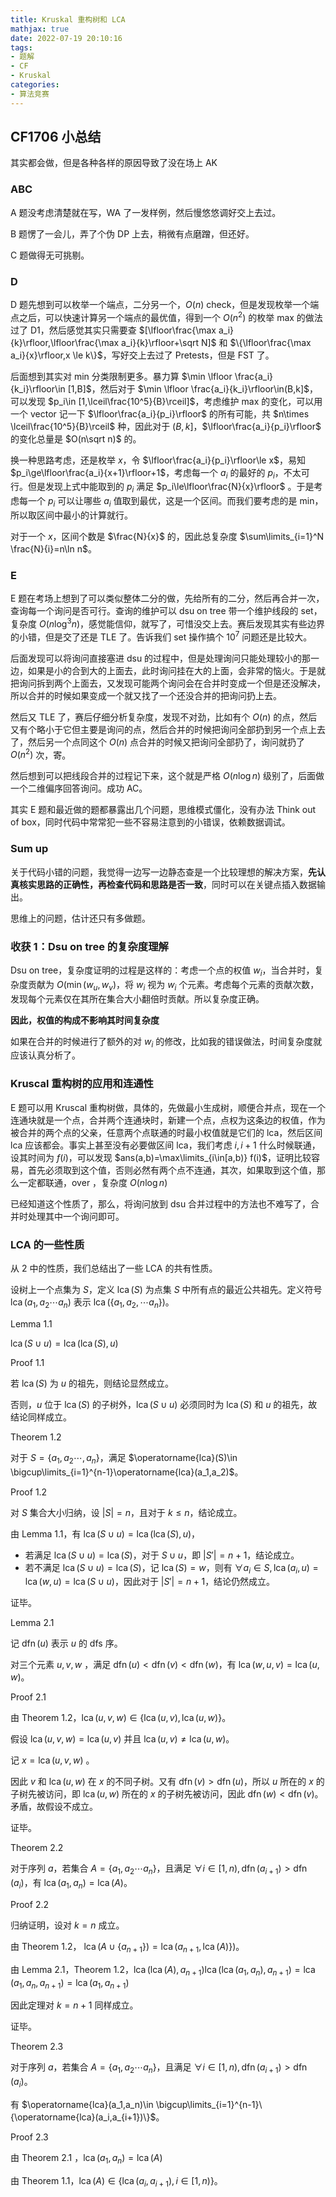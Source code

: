 ```yaml
---
title: Kruskal 重构树和 LCA
mathjax: true
date: 2022-07-19 20:10:16
tags:
- 题解
- CF
- Kruskal
categories:
- 算法竞赛
---
```


## CF1706 小总结

其实都会做，但是各种各样的原因导致了没在场上 AK

### ABC

A 题没考虑清楚就在写，WA 了一发样例，然后慢悠悠调好交上去过。

B 题愣了一会儿，弄了个伪 DP 上去，稍微有点磨蹭，但还好。

C 题做得无可挑剔。

### D

D 题先想到可以枚举一个端点，二分另一个，$O(n)$ check，但是发现枚举一个端点之后，可以快速计算另一个端点的最优值，得到一个 $O(n^2)$ 的枚举 max 的做法过了 D1，然后感觉其实只需要查 $[\lfloor\frac{\max a_i}{k}\rfloor,\lfloor\frac{\max a_i}{k}\rfloor+\sqrt N]$ 和 $\{\lfloor\frac{\max a_i}{x}\rfloor,x \le k\}$，写好交上去过了 Pretests，但是 FST 了。

后面想到其实对 min 分类限制更多。暴力算 $\min \lfloor \frac{a_i}{k_i}\rfloor\in [1,B]$，然后对于 $\min \lfloor \frac{a_i}{k_i}\rfloor\in(B,k]$，可以发现 $p_i\in [1,\lceil\frac{10^5}{B}\rceil]$，考虑维护 max 的变化，可以用一个 vector 记一下 $\lfloor\frac{a_i}{p_i}\rfloor$ 的所有可能，共 $n\times \lceil\frac{10^5}{B}\rceil$ 种，因此对于 $(B,k]$，$\lfloor\frac{a_i}{p_i}\rfloor$ 的变化总量是 $O(n\sqrt n)$ 的。

换一种思路考虑，还是枚举 $x$，令 $\lfloor\frac{a_i}{p_i}\rfloor\le x$，易知 $p_i\ge\lfloor\frac{a_i}{x+1}\rfloor+1$，考虑每一个 $a_i$ 的最好的 $p_i$，不太可行。但是发现上式中能取到的 $p_i$ 满足 $p_i\le\lfloor\frac{N}{x}\rfloor$ 。于是考虑每一个 $p_i$ 可以让哪些 $a_i$ 值取到最优，这是一个区间。而我们要考虑的是 min，所以取区间中最小的计算就行。

对于一个 $x$，区间个数是 $\frac{N}{x}$ 的，因此总复杂度 $\sum\limits_{i=1}^N \frac{N}{i}=n\ln n$。

### E

E 题在考场上想到了可以类似整体二分的做，先给所有的二分，然后再合并一次，查询每一个询问是否可行。查询的维护可以 dsu on tree 带一个维护线段的 set，复杂度 $O(n\log^3n)$，感觉能信仰，就写了，可惜没交上去。赛后发现其实有些边界的小错，但是交了还是 TLE 了。告诉我们 set 操作搞个 $10^7$ 问题还是比较大。

后面发现可以将询问直接塞进 dsu 的过程中，但是处理询问只能处理较小的那一边，如果是小的合到大的上面去，此时询问挂在大的上面，会非常的恼火。于是就把询问拆到两个上面去，又发现可能两个询问会在合并时变成一个但是还没解决，所以合并的时候如果变成一个就又找了一个还没合并的把询问扔上去。

然后又 TLE 了，赛后仔细分析复杂度，发现不对劲，比如有个 $O(n)$ 的点，然后又有个略小于它但主要是询问的点，然后合并的时候把询问全部扔到另一个点上去了，然后另一个点同这个 $O(n)$ 点合并的时候又把询问全部扔了，询问就扔了 $O(n^2)$ 次，寄。

然后想到可以把线段合并的过程记下来，这个就是严格 $O(n\log n)$ 级别了，后面做一个二维偏序回答询问。成功 AC。

其实 E 题和最近做的题都暴露出几个问题，思维模式僵化，没有办法 Think out of box，同时代码中常常犯一些不容易注意到的小错误，依赖数据调试。

### Sum up

关于代码小错的问题，我觉得一边写一边静态查是一个比较理想的解决方案，**先认真核实思路的正确性，再检查代码和思路是否一致**，同时可以在关键点插入数据输出。

思维上的问题，估计还只有多做题。

### 收获 1：Dsu on tree 的复杂度理解

Dsu on tree，复杂度证明的过程是这样的：考虑一个点的权值 $w_i$，当合并时，复杂度贡献为 $O(\min(w_u,w_v)$，将 $w_i$ 视为 $w_i$ 个元素。考虑每个元素的贡献次数，发现每个元素仅在其所在集合大小翻倍时贡献。所以复杂度正确。

**因此，权值的构成不影响其时间复杂度**

如果在合并的时候进行了额外的对 $w_i$ 的修改，比如我的错误做法，时间复杂度就应该认真分析了。

### Kruscal 重构树的应用和连通性

E 题可以用 Kruscal 重构树做，具体的，先做最小生成树，顺便合并点，现在一个连通块就是一个点，合并两个连通块时，新建一个点，点权为这条边的权值，作为被合并的两个点的父亲，任意两个点联通的时最小权值就是它们的 lca，然后区间 lca 应该都会。事实上甚至没有必要做区间 lca，我们考虑 $i,i+1$ 什么时候联通，设其时间为 $f(i)$，可以发现 $ans(a,b)=\max\limits_{i\in[a,b)} f(i)$，证明比较容易，首先必须取到这个值，否则必然有两个点不连通，其次，如果取到这个值，那么一定都联通，over ，复杂度 $O(n\log n)$

已经知道这个性质了，那么，将询问放到 dsu 合并过程中的方法也不难写了，合并时处理其中一个询问即可。

### LCA 的一些性质

从 2 中的性质，我们总结出了一些 LCA 的共有性质。

设树上一个点集为 $S$，定义 $\operatorname{lca}(S)$ 为点集 $S$ 中所有点的最近公共祖先。定义符号 $\operatorname{lca}(a_1,a_2\cdots a_n)$ 表示 $\operatorname{lca}(\{a_1,a_2,\cdots a_n\})$。

$\text{Lemma 1.1}$

$\operatorname{lca}(S\cup u)=\operatorname{lca}(\operatorname{lca}(S),u)$

$\text{Proof 1.1}$

若 $\operatorname{lca}(S)$ 为 $u$ 的祖先，则结论显然成立。

否则，$u$ 位于 $\operatorname{lca}(S)$ 的子树外，$\operatorname{lca}(S\cup u)$ 必须同时为 $\operatorname{lca}(S)$ 和 $u$ 的祖先，故结论同样成立。

$\text{Theorem 1.2}$

对于 $S=\{a_1,a_2\cdots,a_n\}$，满足 $\operatorname{lca}(S)\in \bigcup\limits_{i=1}^{n-1}\operatorname{lca}(a_1,a_2)$。

$\text{Proof 1.2}$

对 $S$ 集合大小归纳，设 $|S|=n$，且对于 $k\le n$，结论成立。

由 Lemma 1.1，有 $\operatorname{lca}(S\cup u) = \operatorname{lca}(\operatorname{lca}(S),u)$，

- 若满足 $\operatorname{lca}(S\cup u)=\operatorname{lca}(S)$，对于 $S\cup u$，即 $|S'|=n+1$，结论成立。
- 若不满足 $\operatorname{lca}(S\cup u)=\operatorname{lca}(S)$，记 $\operatorname{lca}(S)=w$，则有 $\forall a_i\in S,\operatorname{lca}(a_i,u)=\operatorname{lca}(w,u)=\operatorname{lca}(S\cup u)$，因此对于 $|S'|=n+1$，结论仍然成立。

证毕。

$\text{Lemma 2.1}$

记 $\operatorname{dfn}(u)$ 表示 $u$ 的 dfs 序。

对三个元素 $u,v,w$ ，满足 $\operatorname{dfn}(u)<\operatorname{dfn}(v)<\operatorname{dfn}(w)$，有 $\operatorname{lca}(w,u,v)=\operatorname{lca}(u,w)$。

$\text{Proof 2.1}$

由 Theorem 1.2，$\operatorname{lca}(u,v,w)\in\{\operatorname{lca}(u,v),\operatorname{lca}(u,w)\}$。

假设 $\operatorname{lca}(u,v,w)=\operatorname{lca}(u,v)$ 并且 $\operatorname{lca}(u,v)\neq \operatorname{lca}(u,w)$。

记 $x=\operatorname{lca}(u,v,w)$ 。

因此 $v$ 和 $\operatorname{lca}(u,w)$ 在 $x$ 的不同子树。又有 $\operatorname{dfn}(v)>\operatorname{dfn}(u)$，所以 $u$ 所在的 $x$ 的子树先被访问，即 $\operatorname{lca}(u,w)$ 所在的 $x$ 的子树先被访问，因此 $\operatorname{dfn}(w)<\operatorname{dfn}(v)$。矛盾，故假设不成立。

证毕。

$\text{Theorem 2.2}$

对于序列 $a$，若集合 $A=\{a_1,a_2\cdots a_{n}\}$，且满足 $\forall i\in [1,n),\operatorname{dfn}(a_{i+1})>\operatorname{dfn}(a_i)$，有 $\operatorname{lca}(a_1,a_n)=\operatorname{lca}(A)$。

$\text{Proof 2.2}$

归纳证明，设对 $k=n$ 成立。

由 Theorem 1.2， $\operatorname{lca}(A\cup \{a_{n+1}\})=\operatorname{lca}(a_{n+1},\operatorname{lca}(A)\})$。

由 Lemma 2.1，Theorem 1.2，$\operatorname{lca}(\operatorname{lca}(A),a_{n+1})\operatorname{lca}(\operatorname{lca}(a_1,a_{n}),a_{n+1})=\operatorname{lca}(a_1,a_{n},a_{n+1})=\operatorname{lca}(a_1,a_{n+1})$

因此定理对 $k=n+1$ 同样成立。

证毕。

$\text{Theorem 2.3}$

对于序列 $a$，若集合 $A=\{a_1,a_2\cdots a_{n}\}$，且满足 $\forall i\in [1,n),\operatorname{dfn}(a_{i+1})>\operatorname{dfn}(a_i)$。

有 $\operatorname{lca}(a_1,a_n)\in \bigcup\limits_{i=1}^{n-1}\{\operatorname{lca}(a_i,a_{i+1})\}$。

$\text{Proof 2.3}$

由 Theorem 2.1 ，$\operatorname{lca}(a_1,a_n)=\operatorname{lca}(A)$

由 Theorem 1.1，$\operatorname{lca}(A) \in \{\operatorname{lca}(a_i,a_{i+1}),i\in[1,n)\}$。



